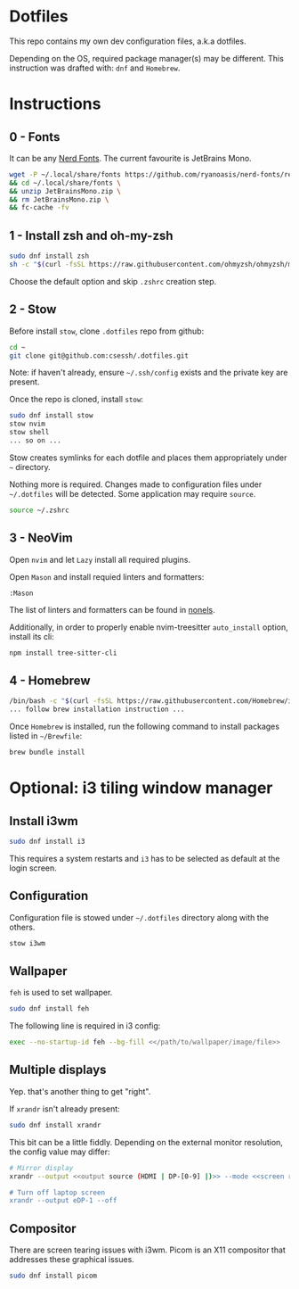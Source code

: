 # Dotfiles

This repo contains my own dev configuration files, a.k.a dotfiles.

Depending on the OS, required package manager(s) may be different. This instruction was drafted with: `dnf` and `Homebrew`.

# Instructions

## 0 - Fonts

It can be any [Nerd Fonts](https://www.nerdfonts.com/). The current favourite is JetBrains Mono.

```bash
wget -P ~/.local/share/fonts https://github.com/ryanoasis/nerd-fonts/releases/download/v3.0.2/JetBrainsMono.zip \
&& cd ~/.local/share/fonts \
&& unzip JetBrainsMono.zip \
&& rm JetBrainsMono.zip \
&& fc-cache -fv
```

## 1 - Install zsh and oh-my-zsh

```bash
sudo dnf install zsh
sh -c "$(curl -fsSL https://raw.githubusercontent.com/ohmyzsh/ohmyzsh/master/tools/install.sh)"
```

Choose the default option and skip `.zshrc` creation step.

## 2 - Stow

Before install `stow`, clone `.dotfiles` repo from github:

```bash
cd ~
git clone git@github.com:csessh/.dotfiles.git
```

Note: if haven't already, ensure `~/.ssh/config` exists and the private key are present.

Once the repo is cloned, install `stow`:

```bash
sudo dnf install stow
stow nvim
stow shell
... so on ... 
```

Stow creates symlinks for each dotfile and places them appropriately under `~` directory.

Nothing more is required. Changes made to configuration files under `~/.dotfiles` will be detected. Some application may require `source`.

```bash
source ~/.zshrc
```

## 3 - NeoVim

Open `nvim` and let `Lazy` install all required plugins.

Open `Mason` and install requied linters and formatters:

```vim
:Mason
```

The list of linters and formatters can be found in [nonels](/nvim/.config/nvim/lua/plugins/nonels.lua).

Additionally, in order to properly enable nvim-treesitter `auto_install` option, install its cli:

```bash
npm install tree-sitter-cli
```

## 4 - Homebrew

```bash
/bin/bash -c "$(curl -fsSL https://raw.githubusercontent.com/Homebrew/install/HEAD/install.sh)"
... follow brew installation instruction ... 

```

Once `Homebrew` is installed, run the following command to install packages listed in `~/Brewfile`:

```bash
brew bundle install 
```

# Optional: i3 tiling window manager

## Install i3wm

```bash
sudo dnf install i3
```

This requires a system restarts and `i3` has to be selected as default at the login screen.

## Configuration

Configuration file is stowed under `~/.dotfiles` directory along with the others.

```bash
stow i3wm
```

## Wallpaper

`feh` is used to set wallpaper.

```bash
sudo dnf install feh
```

The following line is required in i3 config:

```bash
exec --no-startup-id feh --bg-fill <</path/to/wallpaper/image/file>>
```

## Multiple displays

Yep. that's another thing to get "right".

If `xrandr` isn't already present:

```bash
sudo dnf install xrandr
```

This bit can be a little fiddly. Depending on the external monitor resolution, the config value may differ:

```bash
# Mirror display
xrandr --output <<output source (HDMI | DP-[0-9] |)>> --mode <<screen resolution>>

# Turn off laptop screen
xrandr --output eDP-1 --off 
```

## Compositor

There are screen tearing issues with i3wm. Picom is an X11 compositor that addresses these graphical issues.

```bash
sudo dnf install picom
```

